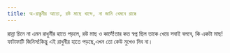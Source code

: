 ```yaml
---
title: অ-রান্ধুনীর আতো, রউ মাছে খান্দে, না জানি খেমনে রান্ধে
---
```

রান্না চিনে না এমন রাধুনীঁর হাতে পড়লে, রউ মাছ ও কাদেঁ!তার কত স্বপ্ন ছিল তাকে খেয়ে সবাই বলবে, কি একটা মাছ! ফাটাফাটি জিনিস!কিন্তু এই রাধুনীর হাতে পড়ছে,এখন তো কেউ মুখেও দিব না।